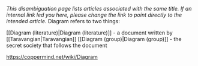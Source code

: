 *This disambiguation page lists articles associated with the same title.  If an internal link led you here, please change the link to point directly to the intended article.*
Diagram refers to two things:

[[Diagram (literature)\|Diagram (literature)]] - a document written by [[Taravangian\|Taravangian]]
[[Diagram (group)\|Diagram (group)]] - the secret society that follows the document


https://coppermind.net/wiki/Diagram
